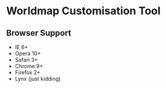 Worldmap Customisation Tool
===========================

<h2>
<a href="#browser-support" class="anchor" name="browser-support"><span class="octicon octicon-link"></span></a>Browser Support</h2>

<ul>
<li>IE 6+</li>
<li>Opera 10+</li>
<li>Safari 3+</li>
<li>Chrome 9+</li>
<li>Firefox 2+</li>
<li>Lynx (just kidding)</li>
</ul>


